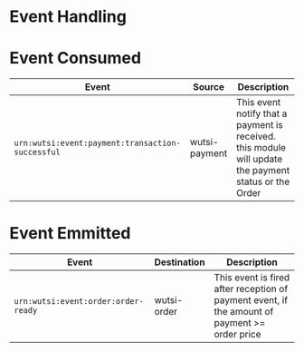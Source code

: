 # Event Handling

# Event Consumed

| Event                                             | Source          | Description                                                                                           |
|---------------------------------------------------|-----------------|-------------------------------------------------------------------------------------------------------|
| `urn:wutsi:event:payment:transaction-successful`  | wutsi-payment   | This event notify that a payment is received. this module will update the payment status or the Order |

# Event Emmitted

| Event                               | Destination | Description                                                                                   |
|-------------------------------------|-------------|-----------------------------------------------------------------------------------------------|
| `urn:wutsi:event:order:order-ready` | wutsi-order | This event is fired after reception of payment event, if the amount of payment >= order price |
